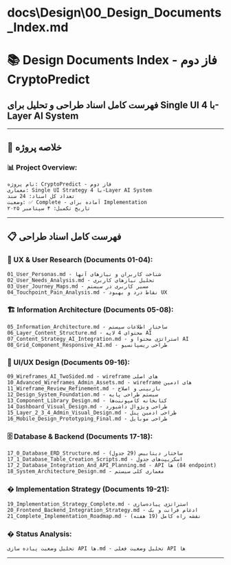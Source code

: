 # docs\Design\00_Design_Documents_Index.md
# 📚 Design Documents Index - فاز دوم CryptoPredict
## فهرست کامل اسناد طراحی و تحلیل برای Single UI با 4-Layer AI System

---

## 🎯 **خلاصه پروژه**

### **📊 Project Overview:**
```
نام پروژه: CryptoPredict - فاز دوم
معماری: Single UI Strategy با 4-Layer AI System
تعداد کل اسناد: 24 سند
وضعیت: ✅ Complete - آماده برای Implementation
تاریخ تکمیل: ۴ سپتامبر ۲۰۲۵
```

---

## 📋 **فهرست کامل اسناد طراحی**

### **👥 UX & User Research (Documents 01-04):**
```
01_User_Personas.md - شناخت کاربران و نیازهای آنها
02_User_Needs_Analysis.md - تحلیل نیازهای کاربری
03_User_Journey_Maps.md - مسیر کاربری در سیستم
04_Touchpoint_Pain_Analysis.md - نقاط درد و بهبود UX
```

### **🏗️ Information Architecture (Documents 05-08):**
```
05_Information_Architecture.md - ساختار اطلاعات سیستم
06_Layer_Content_Structure.md - محتوای 4 لایه AI
07_Content_Strategy_AI_Integration.md - استراتژی محتوا و AI
08_Grid_Component_Responsive_AI.md - طراحی ریسپانسیو
```

### **🎨 UI/UX Design (Documents 09-16):**
```
09_Wireframes_AI_TwoSided.md - wireframe های اصلی
10_Advanced_Wireframes_Admin_Assets.md - wireframe های ادمین
11_Wireframe_Review_Refinement.md - بازبینی و اصلاح
12_Design_System_Foundation.md - سیستم طراحی پایه
13_Component_Library_Design.md - کتابخانه کامپوننت‌ها
14_Dashboard_Visual_Design.md - طراحی ویژوال داشبورد
15_Layer_2_3_4_Admin_Visual_Design.md - طراحی ادمین پنل
16_Mobile_Design_Prototyping_Final.md - طراحی موبایل
```

### **🗄️ Database & Backend (Documents 17-18):**
```
17_0_Database_ERD_Structure.md - ساختار دیتابیس (29 جدول)
17_1_Database_Table_Creation_Scripts.md - اسکریپت‌های جدول
17_2_Database_Integration_And_API_Planning.md - API ها (84 endpoint)
18_System_Architecture_Design.md - معماری کلی سیستم
```

### **� Implementation Strategy (Documents 19-21):**
```
19_Implementation_Strategy_Complete.md - استراتژی پیاده‌سازی
20_Frontend_Backend_Integration_Strategy.md - ادغام فرانت و بک
21_Complete_Implementation_Roadmap.md - نقشه راه کامل (19 هفته)
```

### **� Status Analysis:**
```
تحلیل وضعیت پیاده سازی API ها.md - تحلیل وضعیت فعلی API ها
```

---

